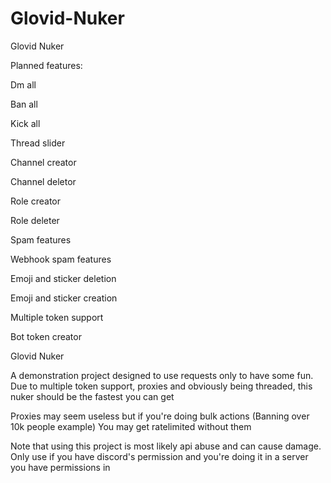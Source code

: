 # Glovid-Nuker
Glovid Nuker

Planned features:

Dm all

Ban all

Kick all

Thread slider

Channel creator

Channel deletor

Role creator

Role deleter

Spam features

Webhook spam features

Emoji and sticker deletion

Emoji and sticker creation

Multiple token support

Bot token creator



Glovid Nuker

A demonstration project designed to use requests only to have some fun. Due to multiple token support, proxies and obviously being threaded, this nuker should be the fastest you can get 

Proxies may seem useless but if you're doing bulk actions (Banning over 10k people example) You may get ratelimited without them

Note that using this project is most likely api abuse and can cause damage. Only use if you have discord's permission and you're doing it in a server you have permissions in

